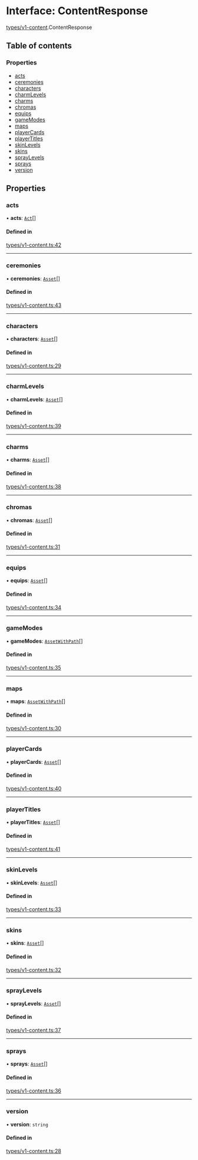 # Interface: ContentResponse

[types/v1-content](../modules/types_v1_content.md).ContentResponse

## Table of contents

### Properties

- [acts](types_v1_content.ContentResponse.md#acts)
- [ceremonies](types_v1_content.ContentResponse.md#ceremonies)
- [characters](types_v1_content.ContentResponse.md#characters)
- [charmLevels](types_v1_content.ContentResponse.md#charmlevels)
- [charms](types_v1_content.ContentResponse.md#charms)
- [chromas](types_v1_content.ContentResponse.md#chromas)
- [equips](types_v1_content.ContentResponse.md#equips)
- [gameModes](types_v1_content.ContentResponse.md#gamemodes)
- [maps](types_v1_content.ContentResponse.md#maps)
- [playerCards](types_v1_content.ContentResponse.md#playercards)
- [playerTitles](types_v1_content.ContentResponse.md#playertitles)
- [skinLevels](types_v1_content.ContentResponse.md#skinlevels)
- [skins](types_v1_content.ContentResponse.md#skins)
- [sprayLevels](types_v1_content.ContentResponse.md#spraylevels)
- [sprays](types_v1_content.ContentResponse.md#sprays)
- [version](types_v1_content.ContentResponse.md#version)

## Properties

### acts

• **acts**: [`Act`](types_v1_content.Act.md)[]

#### Defined in

[types/v1-content.ts:42](https://github.com/jameslinimk/unofficial-valorant-api/blob/372bfa0/package/src/types/v1-content.ts#L42)

___

### ceremonies

• **ceremonies**: [`Asset`](types_v1_content.Asset.md)[]

#### Defined in

[types/v1-content.ts:43](https://github.com/jameslinimk/unofficial-valorant-api/blob/372bfa0/package/src/types/v1-content.ts#L43)

___

### characters

• **characters**: [`Asset`](types_v1_content.Asset.md)[]

#### Defined in

[types/v1-content.ts:29](https://github.com/jameslinimk/unofficial-valorant-api/blob/372bfa0/package/src/types/v1-content.ts#L29)

___

### charmLevels

• **charmLevels**: [`Asset`](types_v1_content.Asset.md)[]

#### Defined in

[types/v1-content.ts:39](https://github.com/jameslinimk/unofficial-valorant-api/blob/372bfa0/package/src/types/v1-content.ts#L39)

___

### charms

• **charms**: [`Asset`](types_v1_content.Asset.md)[]

#### Defined in

[types/v1-content.ts:38](https://github.com/jameslinimk/unofficial-valorant-api/blob/372bfa0/package/src/types/v1-content.ts#L38)

___

### chromas

• **chromas**: [`Asset`](types_v1_content.Asset.md)[]

#### Defined in

[types/v1-content.ts:31](https://github.com/jameslinimk/unofficial-valorant-api/blob/372bfa0/package/src/types/v1-content.ts#L31)

___

### equips

• **equips**: [`Asset`](types_v1_content.Asset.md)[]

#### Defined in

[types/v1-content.ts:34](https://github.com/jameslinimk/unofficial-valorant-api/blob/372bfa0/package/src/types/v1-content.ts#L34)

___

### gameModes

• **gameModes**: [`AssetWithPath`](types_v1_content.AssetWithPath.md)[]

#### Defined in

[types/v1-content.ts:35](https://github.com/jameslinimk/unofficial-valorant-api/blob/372bfa0/package/src/types/v1-content.ts#L35)

___

### maps

• **maps**: [`AssetWithPath`](types_v1_content.AssetWithPath.md)[]

#### Defined in

[types/v1-content.ts:30](https://github.com/jameslinimk/unofficial-valorant-api/blob/372bfa0/package/src/types/v1-content.ts#L30)

___

### playerCards

• **playerCards**: [`Asset`](types_v1_content.Asset.md)[]

#### Defined in

[types/v1-content.ts:40](https://github.com/jameslinimk/unofficial-valorant-api/blob/372bfa0/package/src/types/v1-content.ts#L40)

___

### playerTitles

• **playerTitles**: [`Asset`](types_v1_content.Asset.md)[]

#### Defined in

[types/v1-content.ts:41](https://github.com/jameslinimk/unofficial-valorant-api/blob/372bfa0/package/src/types/v1-content.ts#L41)

___

### skinLevels

• **skinLevels**: [`Asset`](types_v1_content.Asset.md)[]

#### Defined in

[types/v1-content.ts:33](https://github.com/jameslinimk/unofficial-valorant-api/blob/372bfa0/package/src/types/v1-content.ts#L33)

___

### skins

• **skins**: [`Asset`](types_v1_content.Asset.md)[]

#### Defined in

[types/v1-content.ts:32](https://github.com/jameslinimk/unofficial-valorant-api/blob/372bfa0/package/src/types/v1-content.ts#L32)

___

### sprayLevels

• **sprayLevels**: [`Asset`](types_v1_content.Asset.md)[]

#### Defined in

[types/v1-content.ts:37](https://github.com/jameslinimk/unofficial-valorant-api/blob/372bfa0/package/src/types/v1-content.ts#L37)

___

### sprays

• **sprays**: [`Asset`](types_v1_content.Asset.md)[]

#### Defined in

[types/v1-content.ts:36](https://github.com/jameslinimk/unofficial-valorant-api/blob/372bfa0/package/src/types/v1-content.ts#L36)

___

### version

• **version**: `string`

#### Defined in

[types/v1-content.ts:28](https://github.com/jameslinimk/unofficial-valorant-api/blob/372bfa0/package/src/types/v1-content.ts#L28)
